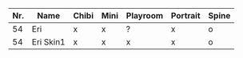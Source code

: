 | Nr. | Name      | Chibi | Mini | Playroom | Portrait | Spine |
| --- | --------- | ----- | ---- | -------- | -------- | ----- |
| 54  | Eri       | x     | x    | ?        | x        | o     |
| 54  | Eri Skin1 | x     | x    | x        | x        | o     |
